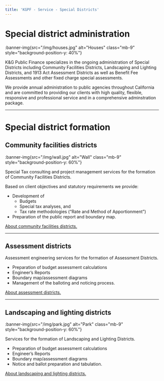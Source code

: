 ```yaml
---
title: 'KGPF - Service - Special Districts'
---
```


Special district administration
===============================

:banner-img{src="/img/houses.jpg" alt="Houses" class="mb-9" style="background-position-y: 40%"}

K&G Public Finance specializes in the ongoing administration of Special Districts including
Community Facilities Districts, Landscaping and Lighting Districts, and 1913 Act Assessment
Districts as well as Benefit Fee Assessments and other fixed charge special assessments.

We provide annual administration to public agencies throughout California and are committed to
providing our clients with high quality, flexible, responsive and professional service and in a
comprehensive adminstration package.

<!-- K&G Public Finance handles all aspects of Special District administration and we offer a -->
<!-- comprehensive administration service package. -->

---

Special district formation
==========================

Community facilities districts
------------------------------

:banner-img{src="/img/wall.jpg" alt="Wall" class="mb-9" style="background-position-y: 60%"}

Special Tax consulting and project management services for the formation of Community Facilities
Districts.

Based on client objectives and statutory
requirements we provide:

- Development of
  - Budgets
  - Special tax analyses, and
  - Tax rate methodologies (<q>Rate and Method of Apportionment</q>)
- Preparation of the public report and boundary map.

[About community facilities districts.](/glossary#community-facilities-districts)

---

Assessment districts
--------------------

Assessment engineering services for the formation of Assessment Districts.

- Preparation of budget assessment calculations
- Engineer’s Reports
- Boundary map/assessment diagrams
- Management of the balloting and noticing process.

[About assessment districts.](/glossary#assessment-districts)

---

Landscaping and lighting districts
----------------------------------

:banner-img{src="/img/park.jpg" alt="Park" class="mb-9" style="background-position-y: 60%"}

Services for the formation of Landscaping and Lighting Districts.

- Preparation of budget assessment calculations
- Engineer’s Reports
- Boundary map/assessment diagrams
- Notice and ballot preparation and tabulation.

[About landscaping and lighting districts.](/glossary#landscaping-and-lighting-districts)
